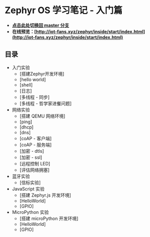 # Zephyr OS 学习笔记 - 入门篇

- **[点击此处切换回 master 分支](../../tree/master/)**
- **在线预览：[http://iot-fans.xyz/zephyr/inside/start/index.html](http://iot-fans.xyz/zephyr/inside/start/index.html)**

## 目录

- 入门实验
  - [搭建Zephyr开发环境]
  - [hello world]
  - [shell]
  - [日志]
  - [多线程 - 同步]
  - [多线程 - 哲学家进餐问题]
- 网络实验
  - [搭建 QEMU 网络环境]
  - [ping]
  - [dhcp]
  - [dns]
  - [coAP - 客户端]
  - [coAP - 服务端]
  - [加密 - dtls]
  - [加密 - ssl]
  - [远程控制 LED]
  - [评估网络拥塞]
- 蓝牙实验
  - [信标实验]
- JavaScript 实验
  - [搭建 Zephyr.js 开发环境]
  - [HelloWorld]
  - [GPIO]
- MicroPython 实验
  - [搭建 microPython 开发环境]
  - [HelloWorld]
  - [GPIO]
